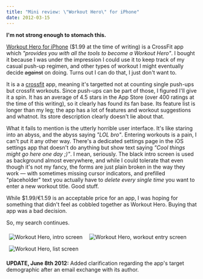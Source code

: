 ```yaml
---
title: "Mini review: \"Workout Hero\" for iPhone"
date: 2012-03-15
---
```


<summary><strong>I'm not strong enough to stomach this.</strong></summary>

[Workout Hero for iPhone](http://itunes.apple.com/us/app/workout-hero-wod-fitness-log/id447619364?mt=8) ($1.99 at the time of writing) is a CrossFit app which _"provides you with all the tools to become a Workout Hero"_.  I bought it because I was under the impression I could use it to keep track of my casual push-up regimen, and other types of workout I might eventually decide <del>against</del> on doing.  Turns out I can do that, I just don't want to.

It is a a [crossfit][wikipedia-crossfit] app, meaning it's targetted not at counting single push-ups but crossfit workouts.  Since push-ups can be part of those, I figured I'll give it a spin.  It has an average of 4.5 stars in the App Store (over 400 ratings at the time of this writing), so it clearly has found its fan base.  Its feature list is longer than my leg; the app has a lot of features and workout suggestions and whatnot.  Its store description clearly doesn't lie about that.

What it fails to mention is the utterly horrible user interface.   It's like staring into an abyss, and the abyss saying _"LOL bro"_.  Entering workouts is a pain, I can't put it any other way.  There's a dedicated settings page in the iOS settings app that doesn't do anything but show text saying _"Cool things might go here one day ;)"_.  I mean, seriously. The black intro screen is used as background almost everywhere, and while I could tolerate that even though it's not my fancy, the forms are just plain broken in the way they work — with sometimes missing cursor indicators, and prefilled "placeholder" text you actually have to _delete every single time_ you want to enter a new workout title.  Good stuff.

While $1.99/€1.59 is an acceptable price for an app, I was hoping for something that didn't feel as cobbled together as Workout Hero.  Buying that app was a bad decision.

So, my search continues.

<img src="//dl.dropbox.com/u/7298/blog/2012-03-workouthero-01.png" title="Workout Hero, intro screen" style="margin: 0.5em">
<img src="//dl.dropbox.com/u/7298/blog/2012-03-workouthero-02.png" title="Workout Hero, workout entry screen" style="margin: 0.5em">
<img src="//dl.dropbox.com/u/7298/blog/2012-03-workouthero-03.png" title="Workout Hero, list screen" style="margin: 0.5em">

**UPDATE, June 8th 2012:**  Added clarification regarding the app's target demographic after an email exchange with its author.


[wikipedia-crossfit]: http://en.wikipedia.org/wiki/Crossfit

